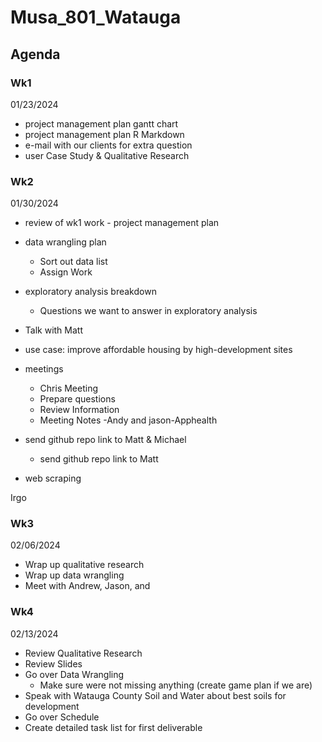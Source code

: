 # Musa_801_Watauga

## Agenda

### Wk1
01/23/2024

- project management plan gantt chart
- project management plan R Markdown
- e-mail with our clients for extra question
- user Case Study & Qualitative Research

### Wk2
01/30/2024

- review of wk1 work - project management plan

- data wrangling plan
  - Sort out data list
  - Assign Work
  
- exploratory analysis breakdown
  - Questions we want to answer in exploratory analysis

-  Talk with Matt
  - use case: improve affordable housing by high-development sites
  
- meetings
  - Chris Meeting
  - Prepare questions
  - Review Information
  - Meeting Notes
  -Andy and jason-Apphealth
  
- send github repo link to Matt & Michael
  - send github repo link to Matt

- web scraping

Irgo


  
  
### Wk3
02/06/2024  
- Wrap up qualitative research
- Wrap up data wrangling
- Meet with Andrew, Jason, and 

### Wk4
02/13/2024
- Review Qualitative Research
- Review Slides
- Go over Data Wrangling
  - Make sure were not missing anything (create game plan if we are)
- Speak with Watauga County Soil and Water about best soils for development
- Go over Schedule 
- Create detailed task list for first deliverable 